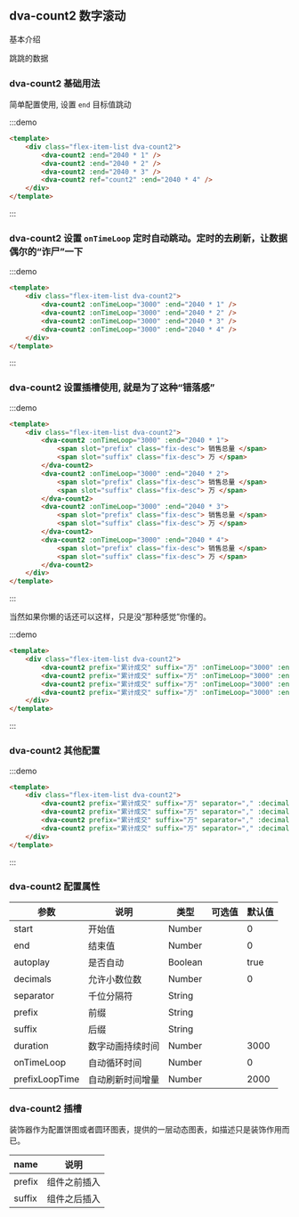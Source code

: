 <!--
 * @Author: shiliangL
 * @Date: 2022-04-07 11:04:52
 * @LastEditTime: 2022-05-16 14:26:23
 * @LastEditors: Do not edit
 * @Description: 
-->

## dva-count2 数字滚动

基本介绍

跳跳的数据

### dva-count2 基础用法

简单配置使用, 设置 `end` 目标值跳动

:::demo

```html
<template>
    <div class="flex-item-list dva-count2">
        <dva-count2 :end="2040 * 1" />
        <dva-count2 :end="2040 * 2" />
        <dva-count2 :end="2040 * 3" />
        <dva-count2 ref="count2" :end="2040 * 4" />
    </div>
</template>
```

:::

### dva-count2 设置 `onTimeLoop` 定时自动跳动。定时的去刷新，让数据偶尔的“诈尸”一下

:::demo

```html
<template>
    <div class="flex-item-list dva-count2">
        <dva-count2 :onTimeLoop="3000" :end="2040 * 1" />
        <dva-count2 :onTimeLoop="3000" :end="2040 * 2" />
        <dva-count2 :onTimeLoop="3000" :end="2040 * 3" />
        <dva-count2 :onTimeLoop="3000" :end="2040 * 4" />
    </div>
</template>
```

:::

### dva-count2 设置插槽使用, 就是为了这种“错落感”

:::demo

```html
<template>
    <div class="flex-item-list dva-count2">
        <dva-count2 :onTimeLoop="3000" :end="2040 * 1">
            <span slot="prefix" class="fix-desc"> 销售总量 </span>
            <span slot="suffix" class="fix-desc"> 万 </span>
        </dva-count2>
        <dva-count2 :onTimeLoop="3000" :end="2040 * 2">
            <span slot="prefix" class="fix-desc"> 销售总量 </span>
            <span slot="suffix" class="fix-desc"> 万 </span>
        </dva-count2>
        <dva-count2 :onTimeLoop="3000" :end="2040 * 3">
            <span slot="prefix" class="fix-desc"> 销售总量 </span>
            <span slot="suffix" class="fix-desc"> 万 </span>
        </dva-count2>
        <dva-count2 :onTimeLoop="3000" :end="2040 * 4">
            <span slot="prefix" class="fix-desc"> 销售总量 </span>
            <span slot="suffix" class="fix-desc"> 万 </span>
        </dva-count2>
    </div>
</template>
```

:::

当然如果你懒的话还可以这样，只是没“那种感觉”你懂的。

:::demo

```html
<template>
    <div class="flex-item-list dva-count2">
        <dva-count2 prefix="累计成交" suffix="万" :onTimeLoop="3000" :end="2040 * 10" />
        <dva-count2 prefix="累计成交" suffix="万" :onTimeLoop="3000" :end="2040 * 20" />
        <dva-count2 prefix="累计成交" suffix="万" :onTimeLoop="3000" :end="2040 * 30" />
        <dva-count2 prefix="累计成交" suffix="万" :onTimeLoop="3000" :end="2040 * 40" />
    </div>
</template>
```

:::

### dva-count2 其他配置

:::demo

```html
<template>
    <div class="flex-item-list dva-count2">
        <dva-count2 prefix="累计成交" suffix="万" separator="," :decimals="2" :onTimeLoop="3000" :end="2040 * 10" />
        <dva-count2 prefix="累计成交" suffix="万" separator="," :decimals="2" :onTimeLoop="3000" :end="2040 * 20" />
        <dva-count2 prefix="累计成交" suffix="万" separator="," :decimals="2" :onTimeLoop="3000" :end="2040 * 30" />
        <dva-count2 prefix="累计成交" suffix="万" separator="," :decimals="2" :onTimeLoop="3000" :end="2040 * 40" />
    </div>
</template>
```

:::

### dva-count2 配置属性

| 参数       | 说明         | 类型    | 可选值 | 默认值 |
| ---------- | ------------ | ------- | ------ | ------ |
| start      |    开始值    | Number  |        |   0    |
| end        |    结束值    | Number  |        |   0    |
| autoplay        |    是否自动    | Boolean  |        |    true    |
| decimals        |    允许小数位数    | Number  |        |    0    |
| separator        |    千位分隔符    | String  |        |        |
| prefix        |    前缀    | String  |        |        |
| suffix        |    后缀    | String  |        |        |
| duration   |    数字动画持续时间    | Number  |        |   3000    |
| onTimeLoop      |    自动循环时间    | Number  |        |   0    |
| prefixLoopTime  |    自动刷新时间增量    | Number  |        |   2000    |

### dva-count2 插槽

装饰器作为配置饼图或者圆环图表，提供的一层动态图表，如描述只是装饰作用而已。

| name           | 说明                | 
| -------------- | ------------------- |  
| prefix           | 组件之前插入       |  
| suffix           | 组件之后插入       |  
